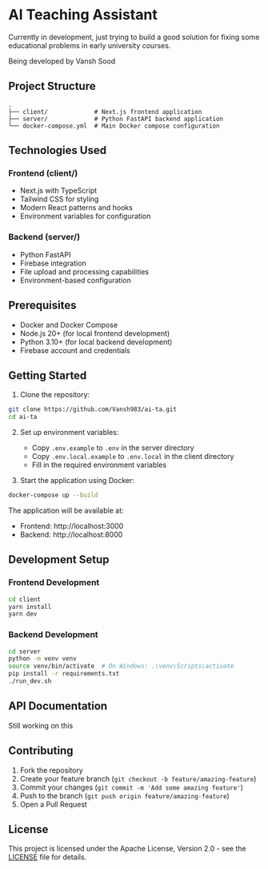 # AI Teaching Assistant

Currently in development, just trying to build a good solution for fixing some educational problems in early university courses.

Being developed by Vansh Sood

## Project Structure

```
.
├── client/             # Next.js frontend application
├── server/             # Python FastAPI backend application
└── docker-compose.yml  # Main Docker compose configuration
```

## Technologies Used

### Frontend (client/)
- Next.js with TypeScript
- Tailwind CSS for styling
- Modern React patterns and hooks
- Environment variables for configuration

### Backend (server/)
- Python FastAPI
- Firebase integration
- File upload and processing capabilities
- Environment-based configuration

## Prerequisites

- Docker and Docker Compose
- Node.js 20+ (for local frontend development)
- Python 3.10+ (for local backend development)
- Firebase account and credentials

## Getting Started

1. Clone the repository:
```bash
git clone https://github.com/Vansh983/ai-ta.git
cd ai-ta
```

2. Set up environment variables:
   - Copy `.env.example` to `.env` in the server directory
   - Copy `.env.local.example` to `.env.local` in the client directory
   - Fill in the required environment variables

3. Start the application using Docker:
```bash
docker-compose up --build
```

The application will be available at:
- Frontend: http://localhost:3000
- Backend: http://localhost:8000

## Development Setup

### Frontend Development
```bash
cd client
yarn install
yarn dev
```

### Backend Development
```bash
cd server
python -m venv venv
source venv/bin/activate  # On Windows: .\venv\Scripts\activate
pip install -r requirements.txt
./run_dev.sh
```

## API Documentation

Still working on this

## Contributing

1. Fork the repository
2. Create your feature branch (`git checkout -b feature/amazing-feature`)
3. Commit your changes (`git commit -m 'Add some amazing feature'`)
4. Push to the branch (`git push origin feature/amazing-feature`)
5. Open a Pull Request

## License

This project is licensed under the Apache License, Version 2.0 - see the [LICENSE](LICENSE) file for details.